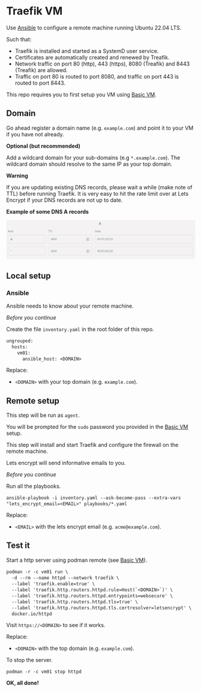 # Traefik VM

Use [Ansible](https://docs.ansible.com/ansible/latest/index.html) to configure a remote machine running Ubuntu 22.04 LTS.

Such that:

- Traefik is installed and started as a SystemD user service.
- Certificates are automatically created and renewed by Treafik.
- Network traffic on port 80 (http), 443 (https), 8080 (Treafik) and 8443 (Treafik) are allowed.
- Traffic on port 80 is routed to port 8080, and traffic on port 443 is routed to port 8443.

This repo requires you to first setup you VM using [Basic VM](https://github.com/andrtell/basic-vm). 

## Domain

Go ahead register a domain name (e.g. `example.com`) and point it to your VM if you have not already.

**Optional (but recommended)**

Add a wildcard domain for your sub-domains (e.g `*.example.com`). The wildcard domain should resolve to the same IP as your top domain.

**Warning**

If you are updating existing DNS records, please wait a while (make note of TTL) before running Traefik. It is very easy to hit the rate limit over at Lets Encrypt if your DNS records are not up to date.

**Example of some DNS A records**

![Picture of DNS records](dns_a_records.png)

## Local setup

### Ansible

Ansible needs to know about your remote machine.

*Before you continue*

Create the file `inventory.yaml` in the root folder of this repo.

```
ungrouped:
  hosts:
    vm01:
      ansible_host: <DOMAIN>
```

Replace:

* `<DOMAIN>` with your top domain (e.g. `example.com`).

## Remote setup

This step will be run as `agent`.

You will be prompted for the `sudo` password you provided in the [Basic VM](https://github.com/andrtell/basic-vm) setup.

This step will install and start Traefik and configure the firewall on the remote machine.

Lets encrypt will send informative emails to you. 

*Before you continue*

Run all the playbooks.

```
ansible-playbook -i inventory.yaml --ask-become-pass --extra-vars "lets_encrypt_email=<EMAIL>" playbooks/*.yaml
```
Replace:

* `<EMAIL>` with the lets encrypt email (e.g. `acme@example.com`).

## Test it

Start a http server using podman remote (see [Basic VM](https://github.com/andrtell/basic-vm)).

```
podman -r -c vm01 run \
  -d --rm --name httpd --network traefik \
  --label 'traefik.enable=true' \
  --label 'traefik.http.routers.httpd.rule=Host(`<DOMAIN>`)' \
  --label 'traefik.http.routers.httpd.entrypoints=websecure' \
  --label 'traefik.http.routers.httpd.tls=true' \
  --label 'traefik.http.routers.httpd.tls.certresolver=letsencrypt' \
  docker.io/httpd
```

Visit `https://<DOMAIN>` to see if it works.

Replace:

* `<DOMAIN>` with the top domain (e.g. `example.com`).

To stop the server.

```
podman -r -c vm01 stop httpd
```

**OK, all done!**
